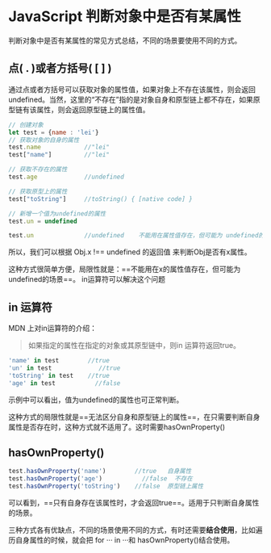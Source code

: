 # JavaScript 判断对象中是否有某属性

判断对象中是否有某属性的常见方式总结，不同的场景要使用不同的方式。

## 点( . )或者方括号( [ ] )

通过点或者方括号可以获取对象的属性值，如果对象上不存在该属性，则会返回undefined。当然，这里的“不存在”指的是对象自身和原型链上都不存在，如果原型链有该属性，则会返回原型链上的属性值。

```js
// 创建对象
let test = {name : 'lei'}
// 获取对象的自身的属性
test.name            //"lei"
test["name"]         //"lei"

// 获取不存在的属性
test.age             //undefined

// 获取原型上的属性
test["toString"]     //toString() { [native code] }

// 新增一个值为undefined的属性
test.un = undefined

test.un              //undefined    不能用在属性值存在，但可能为 undefined的场景
```
所以，我们可以根据 Obj.x !== undefined 的返回值 来判断Obj是否有x属性。

这种方式很简单方便，局限性就是：==不能用在x的属性值存在，但可能为 undefined的场景==。 in运算符可以解决这个问题

## in 运算符
MDN 上对in运算符的介绍：
> 如果指定的属性在指定的对象或其原型链中，则in 运算符返回true。

```js
'name' in test        //true
'un' in test             //true
'toString' in test    //true
'age' in test           //false
```

示例中可以看出，值为undefined的属性也可正常判断。

这种方式的局限性就是==无法区分自身和原型链上的属性==，在只需要判断自身属性是否存在时，这种方式就不适用了。这时需要hasOwnProperty()

 

## hasOwnProperty()

```js
test.hasOwnProperty('name')        //true   自身属性
test.hasOwnProperty('age')           //false  不存在
test.hasOwnProperty('toString')    //false  原型链上属性
```
可以看到，==只有自身存在该属性时，才会返回true==。适用于只判断自身属性的场景。


三种方式各有优缺点，不同的场景使用不同的方式，有时还需要**结合使用**，比如遍历自身属性的时候，就会把 for ··· in  ···和 hasOwnProperty()结合使用。